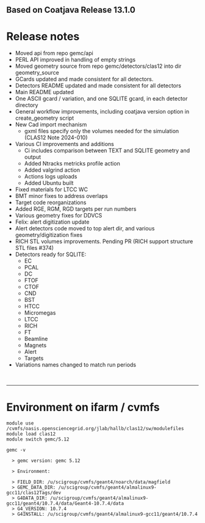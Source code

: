 ## Based on Coatjava Release 13.1.0


# Release notes

- Moved api from repo gemc/api 
- PERL API improved in handling of empty strings
- Moved geometry source from repo gemc/detectors/clas12 into dir geometry_source
- GCards updated and made consistent for all detectors. 
- Detectors README updated and made consistent for all detectors
- Main README updated
- One ASCII gcard / variation, and one SQLITE gcard, in each detector directory
- General workflow improvements, including coatjava version option in create_geometry script
- New Cad import mechanism
  - gxml files specify only the volumes needed for the simulation (CLAS12 Note 2024-010)
- Various CI improvements and additions
  - Ci includes comparison between TEXT and SQLITE geometry and output
  - Added Ntracks metricks profile action
  - Added valgrind action
  - Actions logs uploads
  - Added Ubuntu built
- Fixed materials for LTCC WC
- BMT minor fixes to address overlaps
- Target code reorganizations 
- Added RGE, RGM, RGD targets per run numbers
- Various geometry fixes for DDVCS 
- Felix: alert digitization update
- Alert detectors code moved to top alert dir, and various geometry/digitization fixes
- RICH STL volumes improvements. Pending PR (RICH support structure STL files #374)
- Detectors ready for SQLITE:
	- EC
    - PCAL
    - DC
    - FTOF
    - CTOF
    - CND
    - BST
    - HTCC
    - Micromegas
    - LTCC
    - RICH
    - FT
    - Beamline
    - Magnets
    - Alert
    - Targets
- Variations names changed to match run periods

<br/>
<hr/>


 # Environment on ifarm / cvmfs

```
module use /cvmfs/oasis.opensciencegrid.org/jlab/hallb/clas12/sw/modulefiles 
module load clas12
module switch gemc/5.12

gemc -v 

  > gemc version: gemc 5.12

  > Environment:

  > FIELD_DIR: /u/scigroup/cvmfs/geant4/noarch/data/magfield
  > GEMC_DATA_DIR: /u/scigroup/cvmfs/geant4/almalinux9-gcc11/clas12Tags/dev
  > G4DATA_DIR: /u/scigroup/cvmfs/geant4/almalinux9-gcc11/geant4/10.7.4/data/Geant4-10.7.4/data
  > G4_VERSION: 10.7.4
  > G4INSTALL: /u/scigroup/cvmfs/geant4/almalinux9-gcc11/geant4/10.7.4

